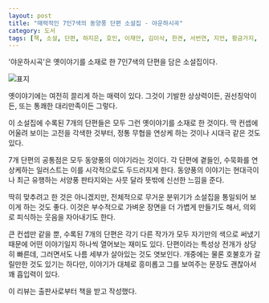```yaml
---
layout: post
title: "매력적인 7인7색의 동양풍 단편 소설집 - 야운하시곡"
category: 도서
tags: [책, 소설, 단편, 하지은, 호인, 이재만, 김이삭, 한켠, 서번연, 지언, 황금가지, 서평]
---
```


'야운하시곡'은
옛이야기를 소재로 한 7인7색의 단편을 담은 소설집이다.

![표지](https://images2.imgbox.com/b5/fd/gyVAkdfP_o.jpg)

옛이야기에는 여전히 끌리게 하는 매력이 있다.
그것이 기발한 상상력이든, 권선징악이든, 또는 통쾌한 대리만족이든 그렇다.

이 소설집에 수록된 7개의 단편들은 모두 그런 옛이야기를 소재로 한 것이다.
딱 컨셉에 어울려 보이는 고전을 각색한 것부터,
정통 무협을 연상케 하는 것이나 시대극 같은 것도 있다.

7개 단편의 공통점은 모두 동양풍의 이야기라는 것이다.
각 단편에 곁들인, 수묵화를 연상케하는 일러스트는 이를 시각적으로도 두드러지게 한다.
동양풍의 이야기는 현대극이나 최근 유행하는 서양풍 판타지와는 사뭇 달라 뜻밖에 신선한 느낌을 준다.

딱히 맞추려고 한 것은 아니겠지만, 전체적으로 무거운 분위기가 소설집을 통일되어 보이게 하는 것도 좋다.
이것은 부수적으로 가벼운 장면을 더 가볍게 만들기도 해서, 의외로 피식하는 웃음을 자아내기도 한다.

큰 컨셉만 같을 뿐, 수록된 7개의 단편은 각기 다른 작가가 모두 자기만의 색으로 써냈기 때문에
어떤 이야기일지 하나씩 열어보는 재미도 있다.
단편이라는 특성상 전개가 상당히 빠른데,
그러면서도 나름 세부가 살아있는 것도 엿보인다.
개중에는 물론 호불호가 갈릴만한 것도 있기는 하다만,
이야기가 대체로 흥미롭고 그를 보여주는 문장도 괜찮아서 꽤 흡입력이 있다.



<div class="im im-info">
이 리뷰는 출판사로부터 책을 받고 작성했다.
</div>
